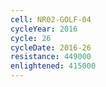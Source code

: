 ```yaml
---
cell: NR02-GOLF-04
cycleYear: 2016
cycle: 26
cycleDate: 2016-26
resistance: 449000
enlightened: 415000 
---
```

      